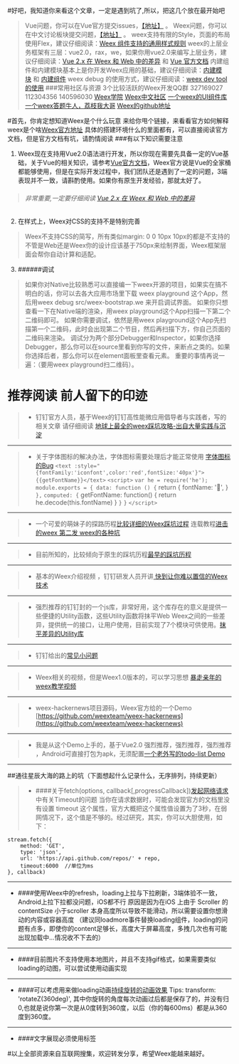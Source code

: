 #好吧，我知道你来看这个文章，一定是遇到坑了,所以，把这几个放在最开始吧
>Vue问题，你可以在Vue官方提交issues，[【地址】](https://github.com/vuejs/vue/issues?spm=a219a.7629140.0.0.kh5Vra) 。
Weex问题，你可以在中文讨论板块提交问题，[【地址】](https://segmentfault.com/t/weex?spm=a219a.7629140.0.0.kh5Vra) 。
weex支持有限的Style，页面的布局使用Flex，建议仔细阅读：[Weex 组件支持的通用样式规则](https://weex.apache.org/cn/references/common-style.html)
weex的上层业务框架有三层：vue2.0，rax，we，如果你用vue2.0来编写上层业务，建议仔细阅读：[Vue 2.x 在 Weex 和 Web 中的差异](https://weex.apache.org/cn/references/vue/difference-with-web.html) 和 [Vue 官方文档](https://cn.vuejs.org/)
内建组件和内建模块基本上是你开发Weex应用的基础，建议仔细阅读：[内建模块](https://weex.apache.org/cn/references/modules/index.html) 和 [内建组件](https://weex.apache.org/cn/references/components/index.html)
weex debug 的使用方式，建议仔细阅读：[weex dev tool 的使用](https://github.com/weexteam/weex-devtool)
###常用社区与资源
3个比较活跃的Weex开发QQ群 327169027  112304356  140596030
[Weex学院](http://www.weexdaxue.com/)
[Weex中文社区](http://www.weex.help/)
[一个weex的UI组件库](https://github.com/erguotou520/weex-uikit)
[一个weex答题牛人，荔枝我大哥](https://segmentfault.com/u/lizhiwodage/answers?sort=vote)
[Weex的github地址](https://github.com/apache/incubator-weex/)

#首先，你肯定想知道Weex是个什么玩意
来给你甩个链接，来看看官方如何解释weex是个啥[Weex官方地址](http://weex.apache.org/cn/guide/)
具体的搭建环境什么的里面都有，可以直接阅读官方文档，但是官方文档有坑，请酌情阅读
###有以下知识需要注意
1. Weex现在支持用Vue2.0语法进行开发，所以你现在需要先具备一定的Vue基础，关于Vue的相关知识，请参考[Vue官方文档](https://cn.vuejs.org/v2/guide/)，Weex官方说是Vue的全家桶都能够使用，但是在实际开发过程中，我们团队还是遇到了一定的问题，3端表现并不一致，请斟酌使用。如果你有原生开发经验，那就太好了。
  > ###### 非常重要,一定要仔细阅读  [Vue 2.x 在 Weex 和 Web 中的差异](http://weex.apache.org/cn/references/vue/difference-with-web.html)

2. 在样式上，Weex对CSS的支持不是特别完善
>  Weex不支持CSS的简写，所有类似margin: 0 0 10px 10px的都是不支持的
不管是Web还是Weex你的设计应该基于750px来绘制界面，Weex框架层面会帮你自动计算和适配。

3. ######调试
>如果你对Native比较熟悉可以直接编一下weex开源的项目，如果实在搞不明白的话，你可以去各大应用市场里下载 weex playground 这个App，然后用weex debug src/weex-bootstrap.we 来开启调试界面。
>如果你只想查看一下在Native端的渲染，用weex playground这个App扫描一下第二个二维码即可。
如果你需要调试，依然是用weex playground这个App先扫描第一个二维码，此时会出现第二个节目，然后再扫描下方，你自己页面的二维码来渲染。
调试分为两个部分Debugger和Inspector，如果你选择Debugger，那么你可以在source里看到你写的文件，来断点之类的。如果你选择后者，那么你可以在element面板里查看元素。
>重要的事情再说一遍：（要用weex playground扫二维码）。

# 推荐阅读 前人留下的印迹

> * 钉钉官方人员，基于Weex的钉钉高性能微应用倡导者与实践者，写的相关文章    请仔细阅读  [地球上最全的weex踩坑攻略-出自大量实践与沉淀](http://www.jianshu.com/p/740431068ff5)

***

> * 关于字体图标的解决办法，字体图标需要处理后才能正常使用 [字体图标的Bug](https://segmentfault.com/q/1010000009357817)
`<text :style="{fontFamily:'iconfont',color:'red',fontSize:'40px'}">{{getFontName}}</text>`
`<script>`
   `var he = require('he');
    module.exports = {
    data: function () {`
        return {
          fontName: '',
        }
    `},`
    `computed: {`
        getFontName: function() {
            return he.decode(this.fontName)
        }
    `}`
  `}`
`</script>`

***
> * 一个可爱的萌妹子的探路历程[比较详细的Weex踩坑过程](https://segmentfault.com/a/1190000007560611)
连载教程[进击的weex 第二发 weex的各种坑](https://segmentfault.com/a/1190000008726288)

***

> * 目前所知的，比较倾向于原生的踩坑历程[最早的踩坑历程](http://www.jianshu.com/p/497f1a9ff33f)

***
> * 基本的Weex介绍视频 ，钉钉研发人员开讲[ 快到让你难以置信的Weex技术](http://mudu.tv/watch/971571)

***
> * 强烈推荐的钉钉封的一个js库，非常好用，这个库存在的意义是提供一些便捷的Utility函数，这些Utility函数将抹平Web Weex之间的一些差异，提供统一的接口，让用户使用，目前实现了7个模块可供使用。[抹平差异的Utility库](https://open-doc.dingtalk.com/docs/doc.htm?spm=a219a.7629140.0.0.w1LNib&treeId=357&articleId=106828&docType=1)

***
> * 钉钉给出的[常见小问题](https://open-doc.dingtalk.com/docs/doc.htm?spm=a219a.7629140.0.0.uJGDBf&treeId=357&articleId=106770&docType=1)

***
> * Weex相关的视频，但是Weex1.0版本的，可以学习思想  [暴走亲年的weex教学视频](http://i.youku.com/i/UNDEzMDY2NjI0MA==/videos)

***
> * weex-hackernews项目源码，Weex官方给的一个Demo [https://github.com/weexteam/weex-hackernews](https://github.com/weexteam/weex-hackernews)

***
> * 我是从这个Demo上手的，基于Vue2.0 强烈推荐，强烈推荐，强烈推荐  ，Android可直接打包为apk，无须配置[一个老外写的todo-list Demo](https://github.com/tralves/weex-todo-list)

***



##通往星辰大海的路上的坑（下面想起什么记录什么，无序排列，持续更新）

>   *  ####关于fetch(options, callback[,progressCallback])[发起网络请求](http://weex.apache.org/cn/references/modules/stream.html#参数)中有关Timeout的问题
当你在请求数据时，可能会发现官方的文档里没有设置 timeout 这个属性，官方大概把这个属性值设置为了3秒，在弱网情况下，这个值是不够的。经过研究，其实，你可以大胆使用，如下：
```
stream.fetch({
    method: 'GET',
    type: 'json',
    url: 'https://api.github.com/repos/' + repo,
    timeout:6000  //单位为ms
}, callback)
```
***
 * ####使用Weex中的refresh，loading上拉与下拉刷新，3端体验不一致，Android上拉下拉都没问题，iOS都不行
原因是因为在iOS 上由于 Scroller 的contentSize 小于scroller 本身高度所以导致不能滑动，所以需要设置你想滑动的内容或容器高度
（建议同loadmore事件替换loading组件，loading的问题有点多，即使你的content足够长，高度大于屏幕高度，多拽几次也有可能出现加载中...情况收不下去的）
***
* ####目前图片不支持使用本地图片，并且不支持gif格式，如果需要类似loading的动图，可以尝试使用动画实现 
*** 
 * ####可以考虑用来做loading动画[持续旋转的动画效果](http://dotwe.org/vue/77b7adb5cfe402842c2ee2cf1b9df195)
Tips:   transform: 'rotateZ(360deg)', 其中你旋转的角度每次动画过后都是保存了的，并没有归0,也就是说你第一次是从0度转到360度，以后（你的每600ms）都是从360度到360度。
***
* ####文字展现必须使用<text>标签















#以上全部资源来自互联网搜集，欢迎转发分享，希望Weex能越来越好。